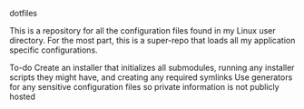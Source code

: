 dotfiles

This is a repository for all the configuration files found in my Linux user directory. For the most part, this is a super-repo that loads all my application specific configurations.

To-do
Create an installer that initializes all submodules, running any installer scripts they might have, and creating any required symlinks
Use generators for any sensitive configuration files so private information is not publicly hosted

